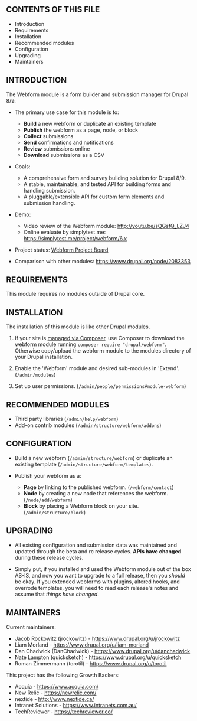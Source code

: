 ## CONTENTS OF THIS FILE

- Introduction
- Requirements
- Installation
- Recommended modules
- Configuration
- Upgrading
- Maintainers


## INTRODUCTION

The Webform module is a form builder and submission manager for Drupal 8/9.

- The primary use case for this module is to:
  - **Build** a new webform or duplicate an existing template
  - **Publish** the webform as a page, node, or block
  - **Collect** submissions
  - **Send** confirmations and notifications
  - **Review** submissions online
  - **Download** submissions as a CSV

- Goals:
  - A comprehensive form and survey building solution for Drupal 8/9.
  - A stable, maintainable, and tested API for building forms and handling
    submission.
  - A pluggable/extensible API for custom form elements and submission handling.

- Demo:
  - Video review of the Webform module:
    http://youtu.be/sQGsfQ_LZJ4
  - Online evaluate by simplytest.me:
    https://simplytest.me/project/webform/6.x

- Project status:
  [Webform Project Board](https://contribkanban.com/board/webform/6.x)

- Comparison with other modules:
  https://www.drupal.org/node/2083353


## REQUIREMENTS

This module requires no modules outside of Drupal core.


## INSTALLATION

The installation of this module is like other Drupal modules.

 1. If your site is [managed via Composer](https://www.drupal.org/node/2718229),
    use Composer to download the webform module running
    ```composer require "drupal/webform"```. Otherwise copy/upload the webform
    module to the modules directory of your Drupal installation.

 2. Enable the 'Webform' module and desired sub-modules in 'Extend'.
   (`/admin/modules`)

 3. Set up user permissions. (`/admin/people/permissions#module-webform`)


## RECOMMENDED MODULES

- Third party libraries (`/admin/help/webform`)
- Add-on contrib modules (`/admin/structure/webform/addons`)


## CONFIGURATION

- Build a new webform (`/admin/structure/webform`)
  or duplicate an existing template (`/admin/structure/webform/templates`).

- Publish your webform as a:
  - **Page** by linking to the published webform. (`/webform/contact`)
  - **Node** by creating a new node that references the
    webform. (`/node/add/webform`)
  - **Block** by placing a Webform block on your
    site. (`/admin/structure/block`)


## UPGRADING

- All existing configuration and submission data was maintained and updated
  through the beta and rc release cycles.
  **APIs have changed** during these release cycles.

- Simply put, if you installed and used the Webform module out of the box AS-IS,
  and now you want to upgrade to a full release, then
  you _should_ be okay. If you extended webforms with plugins, altered
  hooks, and overrode templates, you will need to read each release's
  notes and assume that _things have changed_.


## MAINTAINERS

Current maintainers:
 * Jacob Rockowitz (jrockowitz) - https://www.drupal.org/u/jrockowitz
 * Liam Morland - https://www.drupal.org/u/liam-morland
 * Dan Chadwick (DanChadwick) - https://www.drupal.org/u/danchadwick
 * Nate Lampton (quicksketch) - https://www.drupal.org/u/quicksketch
 * Roman Zimmermann (torotil) - https://www.drupal.org/u/torotil

 This project has the following Growth Backers:
 * Acquia - https://www.acquia.com/
 * New Relic - https://newrelic.com/
 * nextide - http://www.nextide.ca/
 * Intranet Solutions - https://www.intranets.com.au/
 * TechReviewer - https://techreviewer.co/
